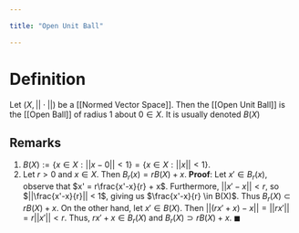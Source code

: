 ```yaml
---

title: "Open Unit Ball"

---
```

# Definition
Let $(X, ||\cdot||)$ be a [[Normed Vector Space]]. Then the [[Open Unit Ball]] is the [[Open Ball]] of radius $1$ about $0 \in X$. It is usually denoted $B(X)$

## Remarks
1. $B(X) := \{x \in X : ||x - 0|| < 1\} = \{x \in X : ||x|| < 1\}$.
2. Let $r > 0$ and $x \in X$. Then $B_{r}(x) = rB(X) + x$. 
	**Proof**: Let $x' \in B_{r}(x)$, observe that $x' = r\frac{x'-x}{r} + x$. Furthermore, $||x' - x|| < r$, so $||\frac{x'-x}{r}|| < 1$, giving us $\frac{x'-x}{r} \in B(X)$. Thus $B_{r}(X) \subset rB(X) + x$. On the other hand, let $x' \in B(X)$. Then $||(rx' + x) - x|| = ||rx'|| = r||x'|| < r$. Thus, $rx' + x \in B_{r}(X)$ and $B_{r}(X) \supset rB(X) + x$. $\blacksquare$

